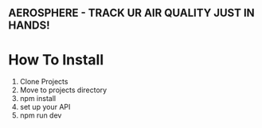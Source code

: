 ## AEROSPHERE - TRACK UR AIR QUALITY JUST IN HANDS!

# How To Install
1. Clone Projects
2. Move to projects directory
3. npm install
4. set up your API
5. npm run dev
